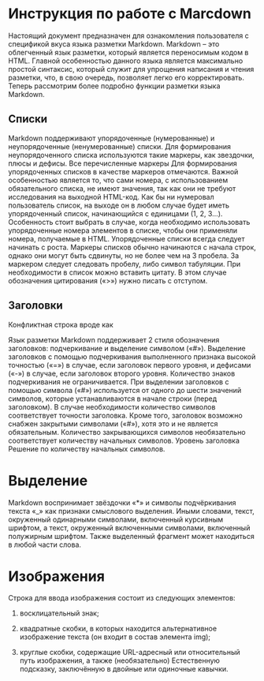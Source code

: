 # Инструкция по работе с Marcdown

Настоящий документ предназначен для ознакомления пользователя с спецификой вкуса языка разметки Markdown. Markdown – это облегченный язык разметки, который является переносимым кодом в HTML. Главной особенностью данного языка является максимально простой синтаксис, который служит для упрощения написания и чтения разметки, что, в свою очередь, позволяет легко его корректировать. Теперь рассмотрим более подробно функции разметки языка Markdown.

## Списки

Markdown поддерживают упорядоченные (нумерованные) и неупорядоченные (ненумерованные) списки. Для формирования неупорядоченного списка используются такие маркеры, как звездочки, плюсы и дефисы. Все перечисленные маркеры Для формирования упорядоченных списков в качестве маркеров отмечаются. Важной особенностью является то, что сами номера, с использованием обязательного списка, не имеют значения, так как они не требуют исследования на выходной HTML-код. Как бы ни нумеровал пользователь список, на выходе он в любом случае будет иметь упорядоченный список, начинающийся с единицами (1, 2, 3…). Особенность стоит выбрать в случае, когда необходимо использовать упорядоченные номера элементов в списке, чтобы они применяли номера, получаемые в HTML. Упорядоченные списки всегда следует начинать с роста. Маркеры списков обычно начинаются с начала строк, однако они могут быть сдвинуты, но не более чем на 3 пробела. За маркером следует следовать пробелу, либо символ табуляции. При необходимости в список можно вставить цитату. В этом случае обозначения цитирования («>») нужно писать с отступом.

## Заголовки

Конфликтная строка вроде как

Язык разметки Markdown поддерживает 2 стиля обозначения заголовков: подчеркивание и выделение символом («#»). Выделение заголовков с помощью подчеркивания выполненного признака высокой точностью («=») в случае, если заголовок первого уровня, и дефисами («-») в случае, если заголовок второго уровня. Количество знаков подчеркивания не ограничивается. При выделении заголовков с помощью символа («#») используется от одного до шести значений символов, которые устанавливаются в начале строки (перед заголовком). В случае необходимости количество символов соответствует точности заголовка. Кроме того, заголовок возможно снабжен закрытыми символами («#»), хотя это и не является обязательным. Количество закрывающихся символов необязательно соответствует количеству начальных символов. Уровень заголовка Решение по количеству начальных символов.

# Выделение

Markdown воспринимает звёздочки «*» и символы подчёркивания текста «_» как признаки смыслового выделения. Иными словами, текст, окруженный одинарными символами, включенный курсивным шрифтом, а текст, окруженный включенными символами, включенный полужирным шрифтом. Также выделенный фрагмент может находиться в любой части слова.

# Изображения

Строка для ввода изображения состоит из следующих элементов:

1. восклицательный знак;

2. квадратные скобки, в которых находится альтернативное изображение текста (он входит в состав элемента img);

3. круглые скобки, содержащие URL-адресный или относительный путь изображения, а также (необязательно) Естественную подсказку, заключённую в двойные или одиночные кавычки.